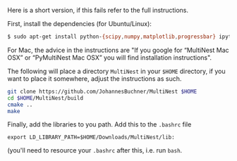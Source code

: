 Here is a short version, if this fails refer to the full instructions.

First, install the dependencies (for Ubuntu/Linux):

```bash
$ sudo apt-get install python-{scipy,numpy,matplotlib,progressbar} ipython libblas{3,-dev} liblapack{3,-dev} libatlas{3-base,-dev} cmake build-essential git gfortran
```

For Mac, the advice in the instructions are "If you google for “MultiNest Mac OSX” or “PyMultiNest Mac OSX” you will find installation instructions".

The following will place a directory `MultiNest` in your `$HOME` directory, if you want
to place it somewhere, adjust the instructions as such.

```bash
git clone https://github.com/JohannesBuchner/MultiNest $HOME
cd $HOME/MultiNest/build
cmake ..
make
```

Finally, add the libraries to you path. Add this to the `.bashrc` file
```
export LD_LIBRARY_PATH=$HOME/Downloads/MultiNest/lib:
```

(you'll need to resource your `.bashrc` after this, i.e. run `bash`.

